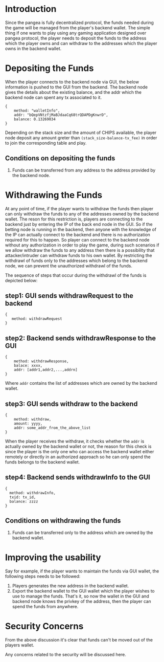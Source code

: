 # Introduction

Since the pangea is fully decentralized protocol, the funds needed during the game will be managed from the player's backend wallet. The simple thing if one wants to play using any gaming application designed over pangea protocol, the player needs to deposit the funds to the address which the player owns and can withdraw to the addresses which the player owns in the backend wallet.


# Depositing the Funds
When the player connects to the backend node via GUI, the below information is pushed to the GUI from the backend. The backend node gives the details about the existing balance, and the addr which the backend node can spent any tx associated to it.
```
{
    method: "walletInfo", 
    addr: "bQepVNtzfjMaBJdaaCq68trQDAPDgKnwrD", 
    balance: 0.13269034
}
```
Depending on the stack size and the amount of CHIPS available, the player node deposit any amount greter than `(stack_size-balance-tx_fee)` in order to join the corresponding table and play.

## Conditions on depositing the funds
1. Funds can be transferred from any address to the address provided by the backend node.

# Withdrawing the Funds
At any point of time, if the player wants to withdraw the funds then player can only withdraw the funds to any of the addresses owned by the backend wallet. The reson for this restriction is, players are connecting to the backend just by entering the IP of the back end node in the GUI.
So if the betting node is running in the backend, then anyone with the knowledge of the IP can actually connect to the backend and there is no authorization required for this to happen. So player can connect to the backend node without any authorization in order to play the game, during such scenarios if we allow withdraw the funds to any address then there is a possibility that attacker/intruder can withdraw funds to his own wallet.
By restricting the withdrawl of funds only to the addresses which belong to the backend node, we can prevent the unauthorized withdrawl of the funds. 

The sequence of steps that occur during the withdrawl of the funds is depicted below:
## step1: GUI sends withdrawRequest to the backend
```
{
   method: withdrawRequest
}
```
## step2: Backend sends withdrawResponse to the GUI
```
{
    method: withdrawResponse,
    balace: xxxx,
    addr: [addr1,addr2,...,addrn]
}
```
Where `addr` contains the list of addresses which are owned by the backend wallet.
## step3: GUI sends withdraw to the backend
```
{
    method: withdraw,
    amount: yyyy,
    addr: some_addr_from_the_above_list
}
```
When the player receives the withdraw, it checks whether the `addr` is actually owned by the backend wallet or not, the reason for this check is since the player is the only one who can access the backend wallet either remotely or directly in an authorized approach so he can only spend the funds belongs to the backend wallet.

## step4: Backend sends withdrawInfo to the GUI
 ```
 {
   method: withdrawInfo,
   txid: tx_id,
   balance: zzzz
}
```
## Conditions on withdrawing the funds
1. Funds can be transferred only to the address which are owned by the backend wallet. 

# Improving the usability

Say for example, if the player wants to maintain the funds via GUI wallet, the following steps needs to be followed:
1. Players generates the new address in the backend wallet.
2. Export the backend wallet to the GUI wallet which the player wishes to use to manage the funds.
That's it, so now the wallet in the GUI and backend node knows the privkey of the address, then the player can spend the funds from anywhere.

# Security Concerns

From the above discussion it's clear that funds can't be moved out of the players wallet. 

Any concerns related to the security will be discussed here.
